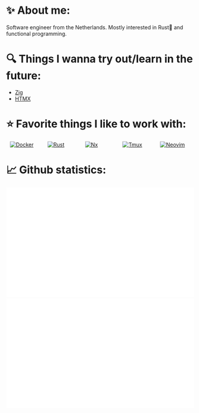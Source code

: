 # ✨ About me:
Software engineer from the Netherlands.
Mostly interested in Rust🦀 and functional programming.

# 🔍 Things I wanna try out/learn in the future:
* <a href="https://ziglang.org/">Zig<a/>
* <a href="https://htmx.org/">HTMX<a/>

# ⭐ Favorite things I like to work with:
<div style="display: flex; justify-content: space-between; flex-wrap: wrap; gap: 10px;">
  <a href="https://www.docker.com/" style="flex: 1;"><img src="https://www.venafi.com/sites/default/files/content/body/Docker_Logo.png" width="95" alt="Docker"></a>
  <a href="https://www.rust-lang.org/" style="flex: 1;"><img src="https://www.rustacean.net/assets/rustacean-orig-noshadow.png" width="100" alt="Rust"></a>
  <a href="https://nx.dev/" style="flex: 1;"><img src="https://dev-to-uploads.s3.amazonaws.com/i/jmsyzyk6pdkjf7bflwu2.png" width="135" alt="Nx"></a>
  <a href="https://github.com/tmux/tmux/wiki" style="flex: 1;"><img src="https://seeklogo.com/images/T/tmux-logo-E71523388A-seeklogo.com.png" width="55" alt="Tmux"></a>
  <a href="https://neovim.io" style="flex: 1;"><img src="https://neovim.io/logos/neovim-mark-flat.png" width="50" alt="Neovim"></a>
</div>
  
# 📈 Github statistics:
  
![Stats](https://github.com/Pjiwm/github-stats-transparent/blob/output/generated/overview.svg)
![Languages](https://github.com/Pjiwm/github-stats-transparent/blob/output/generated/languages.svg)
